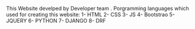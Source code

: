 This Website develped by Developer team . 
 Porgramming languages which used for creating this website:
   1- HTML 
   2- CSS 
   3- JS 
   4- Bootstrao 
   5- JQUERY
   6- PYTHON 
   7- DJANGO
   8- DRF
